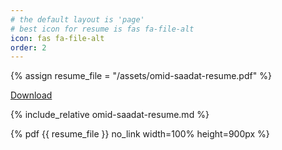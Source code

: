```yaml
---
# the default layout is 'page'
# best icon for resume is fas fa-file-alt
icon: fas fa-file-alt
order: 2
---
```


<!-- Declare a variable for the resume file -->
{% assign resume_file = "/assets/omid-saadat-resume.pdf" %}



<!-- A button to download resume -->
<a href="{{ resume_file }}" class="btn btn-outline-secondary" role="button">
  <i class="fas fa-download"></i> Download
</a>

{% include_relative omid-saadat-resume.md %}

{% pdf {{ resume_file }} no_link width=100% height=900px %}
